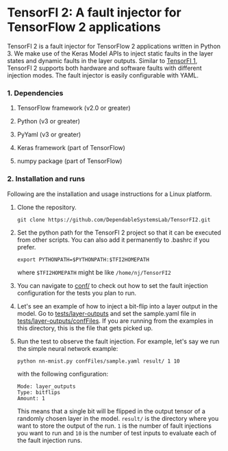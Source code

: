 # TensorFI 2: A fault injector for TensorFlow 2 applications

TensorFI 2 is a fault injector for TensorFlow 2 applications written in Python 3. We make use of the Keras Model APIs to inject static faults in the layer states and dynamic faults in the layer outputs.
Similar to [TensorFI 1](https://github.com/DependableSystemsLab/TensorFI), TensorFI 2 supports both hardware and software faults with different injection modes.
The fault injector is easily configurable with YAML.


### 1. Dependencies

1. TensorFlow framework (v2.0 or greater)

2. Python (v3 or greater)

3. PyYaml (v3 or greater)

4. Keras framework (part of TensorFlow)

5. numpy package (part of TensorFlow)


### 2. Installation and runs

Following are the installation and usage instructions for a Linux platform.

1. Clone the repository.

    ```
    git clone https://github.com/DependableSystemsLab/TensorFI2.git
    ```

2. Set the python path for the TensorFI 2 project so that it can be executed from other scripts. You can also add it permanently to .bashrc if you prefer.

    ```
    export PYTHONPATH=$PYTHONPATH:$TFI2HOMEPATH
    ```

	where `$TFI2HOMEPATH` might be like `/home/nj/TensorFI2`

3. You can navigate to [conf/](https://github.com/DependableSystemsLab/TensorFI2/tree/master/conf) to check out how to set the fault injection configuration for the tests you plan to run.

4. Let's see an example of how to inject a bit-flip into a layer output in the model. Go to [tests/layer-outputs](https://github.com/DependableSystemsLab/TensorFI2/blob/master/tests/layer-outputs) and set the sample.yaml file in [tests/layer-outputs/confFiles](https://github.com/DependableSystemsLab/TensorFI2/tree/master/tests/layer-outputs/confFiles). If you are running from the examples in this directory, this is the file that gets picked up.

5. Run the test to observe the fault injection. For example, let's say we run the simple neural network example:

    ```
    python nn-mnist.py confFiles/sample.yaml result/ 1 10
    ```

    with the following configuration:

    ```
    Mode: layer_outputs
    Type: bitflips
    Amount: 1
    ```

    This means that a single bit will be flipped in the output tensor of a randomly chosen layer in the model. `result/` is the directory where you want to store the output of the run.
    `1` is the number of fault injections you want to run and `10` is the number of test inputs to evaluate each of the fault injection runs.
